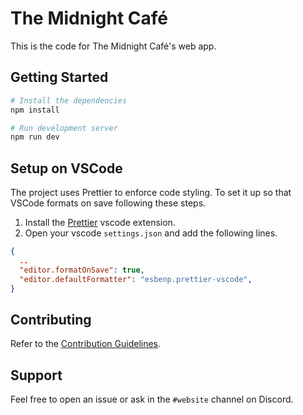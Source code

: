 # The Midnight Café

This is the code for The Midnight Café's web app.

## Getting Started

```bash
# Install the dependencies
npm install

# Run development server
npm run dev
```

## Setup on VSCode

The project uses Prettier to enforce code styling. To set it up so that VSCode formats on save following these steps.

1. Install the [Prettier](https://marketplace.visualstudio.com/items?itemName=esbenp.prettier-vscode) vscode extension.
2. Open your vscode `settings.json` and add the following lines.

```json
{
  ..
  "editor.formatOnSave": true,
  "editor.defaultFormatter": "esbenp.prettier-vscode",
}
```

## Contributing

Refer to the [Contribution Guidelines](/docs/CONTRIBUTING.md).

## Support

Feel free to open an issue or ask in the `#website` channel on Discord.
